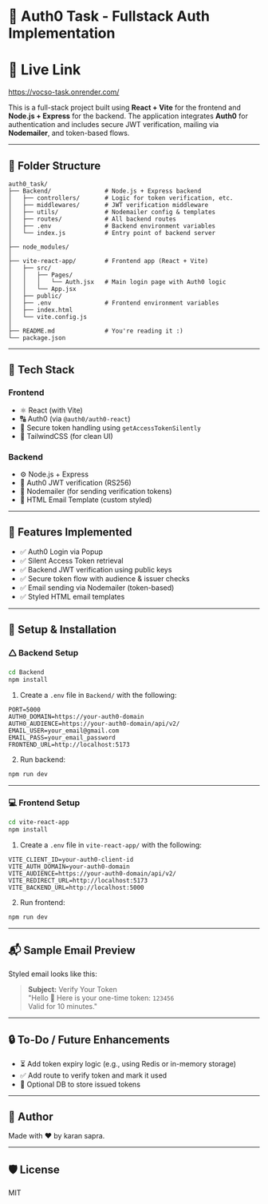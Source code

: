 # 🔐 Auth0 Task - Fullstack Auth Implementation

# 🔗 Live Link

https://vocso-task.onrender.com/

This is a full-stack project built using **React + Vite** for the frontend and **Node.js + Express** for the backend. The application integrates **Auth0** for authentication and includes secure JWT verification, mailing via **Nodemailer**, and token-based flows.

---

## 📁 Folder Structure

```
auth0_task/
├── Backend/               # Node.js + Express backend
│   ├── controllers/       # Logic for token verification, etc.
│   ├── middlewares/       # JWT verification middleware
│   ├── utils/             # Nodemailer config & templates
│   ├── routes/            # All backend routes
│   ├── .env               # Backend environment variables
│   └── index.js           # Entry point of backend server
│
├── node_modules/
│
├── vite-react-app/        # Frontend app (React + Vite)
│   ├── src/
│   │   ├── Pages/
│   │   │   └── Auth.jsx   # Main login page with Auth0 logic
│   │   └── App.jsx
│   ├── public/
│   ├── .env               # Frontend environment variables
│   ├── index.html
│   └── vite.config.js
│
├── README.md              # You're reading it :)
└── package.json
```

---

## 🚀 Tech Stack

### Frontend
- ⚛️ React (with Vite)
- 🔠 Auth0 (via `@auth0/auth0-react`)
- 🔐 Secure token handling using `getAccessTokenSilently`
- 💅 TailwindCSS (for clean UI)

### Backend
- ⚙️ Node.js + Express
- 🔑 Auth0 JWT verification (RS256)
- 📩 Nodemailer (for sending verification tokens)
- 📄 HTML Email Template (custom styled)

---

## 🧪 Features Implemented

- ✅ Auth0 Login via Popup
- ✅ Silent Access Token retrieval
- ✅ Backend JWT verification using public keys
- ✅ Secure token flow with audience & issuer checks
- ✅ Email sending via Nodemailer (token-based)
- ✅ Styled HTML email templates

---

## 🔧 Setup & Installation

### 🛆 Backend Setup

```bash
cd Backend
npm install
```

1. Create a `.env` file in `Backend/` with the following:

```env
PORT=5000
AUTH0_DOMAIN=https://your-auth0-domain
AUTH0_AUDIENCE=https://your-auth0-domain/api/v2/
EMAIL_USER=your_email@gmail.com
EMAIL_PASS=your_email_password
FRONTEND_URL=http://localhost:5173
```

2. Run backend:
```bash
npm run dev
```

---

### 💻 Frontend Setup

```bash
cd vite-react-app
npm install
```

1. Create a `.env` file in `vite-react-app/` with the following:

```env
VITE_CLIENT_ID=your-auth0-client-id
VITE_AUTH_DOMAIN=your-auth0-domain
VITE_AUDIENCE=https://your-auth0-domain/api/v2/
VITE_REDIRECT_URL=http://localhost:5173
VITE_BACKEND_URL=http://localhost:5000
```

2. Run frontend:
```bash
npm run dev
```

---

## 📬 Sample Email Preview

Styled email looks like this:

> **Subject:** Verify Your Token  
> "Hello 👋 Here is your one-time token: `123456`  
> Valid for 10 minutes."

---

## 🔒 To-Do / Future Enhancements

- ⏳ Add token expiry logic (e.g., using Redis or in-memory storage)
- ✅ Add route to verify token and mark it used
- 📂 Optional DB to store issued tokens

---

## 🙌 Author

Made with ❤️ by karan sapra.

---

## 🛡️ License

MIT

